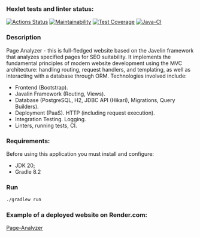 ### Hexlet tests and linter status:
[![Actions Status](https://github.com/MihailGit87/java-project-72/actions/workflows/hexlet-check.yml/badge.svg)](https://github.com/MihailGit87/java-project-72/actions)
[![Maintainability](https://api.codeclimate.com/v1/badges/29e86904089df581c504/maintainability)](https://codeclimate.com/github/MihailGit87/java-project-72/maintainability)
[![Test Coverage](https://api.codeclimate.com/v1/badges/29e86904089df581c504/test_coverage)](https://codeclimate.com/github/MihailGit87/java-project-72/test_coverage)
[![Java-CI](https://github.com/MihailGit87/java-project-72/actions/workflows/main.yml/badge.svg)](https://github.com/MihailGit87/java-project-72/actions/workflows/main.yml)


### Description
Page Analyzer - this is full-fledged website based on the Javelin framework that analyzes specified pages for SEO suitability. It implements the fundamental principles of modern website development using the MVC architecture: handling routing, request handlers, and templating, as well as interacting with a database through ORM.
Technologies involved include: 
- Frontend (Bootstrap).
- Javalin Framework (Routing, Views). 
- Database (PostgreSQL, H2, JDBC API (Hikari), Migrations, Query Builders). 
- Deployment (PaaS). HTTP (including request execution). 
- Integration Testing. Logging.
- Linters, running tests, CI.

### Requirements:
Before using this application you must install and configure:
- JDK 20;
- Gradle 8.2

### Run
```bash
./gradlew run
```

### Example of a deployed website on Render.com:
[Page-Analyzer](https://java-project-72-xjuj.onrender.com)
